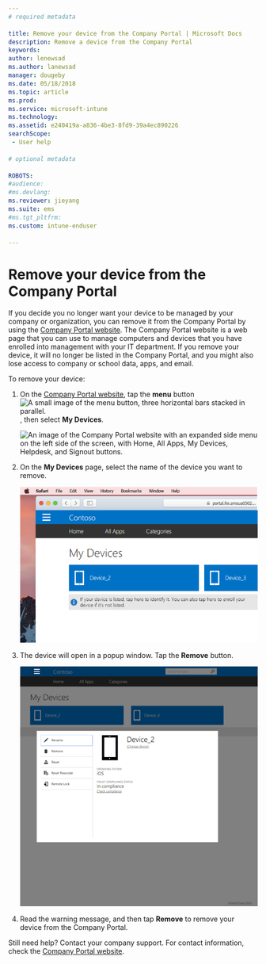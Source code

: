 ```yaml
---
# required metadata

title: Remove your device from the Company Portal | Microsoft Docs
description: Remove a device from the Company Portal
keywords:
author: lenewsad
ms.author: lanewsad
manager: dougeby
ms.date: 05/18/2018
ms.topic: article
ms.prod:
ms.service: microsoft-intune
ms.technology:
ms.assetid: e240419a-a836-4be3-8fd9-39a4ec890226
searchScope:
 - User help

# optional metadata

ROBOTS:  
#audience:
#ms.devlang:
ms.reviewer: jieyang
ms.suite: ems
#ms.tgt_pltfrm:
ms.custom: intune-enduser

---
```


# Remove your device from the Company Portal

If you decide you no longer want your device to be managed by your company or organization, you can remove it from the Company Portal by using the [Company Portal website](https://portal.manage.microsoft.com#HelpDeskDialog). The Company Portal website is a web page that you can use to manage computers and devices that you have enrolled into management with your IT department. If you remove your device, it will no longer be listed in the Company Portal, and you might also lose access to company or school data, apps, and email.

To remove your device:

1. On the [Company Portal website](https://portal.manage.microsoft.com#HelpDeskDialog), tap the __menu__ button ![A small image of the menu button, three horizontal bars stacked in parallel.](/Intune/whats-new/media/CP_hamburger_menu.png), then select __My Devices__.

   ![An image of the Company Portal website with an expanded side menu on the left side of the screen, with Home, All Apps, My Devices, Helpdesk, and Signout buttons.](/media/iwp-expanded-sidebar.png)

2. On the __My Devices__ page, select the name of the device you want to remove.

    ![A screenshot of the My Device page, with a couple of unidentified devices above the banner prompt to enroll unlisted devices or identify unidentified ones.](./media/macOS_enroll_002_tap_here_banner.png)

3. The device will open in a popup window. Tap the **Remove** button.

   ![All options for a selected device on the Company Portal website, including Rename, Remove, Reset Device, Reset Passcode, and Remote Lock. ](./media/iwp-screen-with-all-options.png)

4. Read the warning message, and then tap **Remove** to remove your device from the Company Portal.

Still need help? Contact your company support. For contact information, check the [Company Portal website](https://portal.manage.microsoft.com#HelpDeskDialog).
